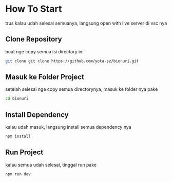 # How To Start
trus kalau udah selesai semuanya, langsung open with live server di vsc nya

## Clone Repository
buat nge copy semua isi directory ini

```bash
git clone git clone https://github.com/yota-sz/bionuri.git
```

## Masuk ke Folder Project
setelah selesai nge copy semua directorynya, masuk ke folder nya pake

```bash
cd bionuri
```

## Install Dependency
kalau udah masuk, langsung install semua dependency nya

```bash
npm install
```

## Run Project
kalau semua udah selesai, tinggal run pake

```bash
npm run dev
```
